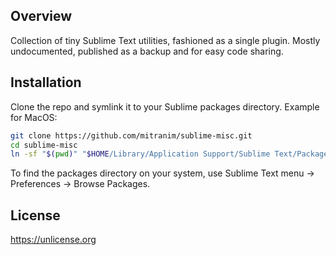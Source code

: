 ## Overview

Collection of tiny Sublime Text utilities, fashioned as a single plugin. Mostly undocumented, published as a backup and for easy code sharing.

## Installation

Clone the repo and symlink it to your Sublime packages directory. Example for MacOS:

```sh
git clone https://github.com/mitranim/sublime-misc.git
cd sublime-misc
ln -sf "$(pwd)" "$HOME/Library/Application Support/Sublime Text/Packages/"
```

To find the packages directory on your system, use Sublime Text menu → Preferences → Browse Packages.

## License

https://unlicense.org
